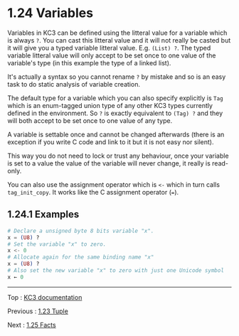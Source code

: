 # 1.24 Variables

Variables in KC3 can be defined using the litteral value for a variable
which is always `?`. You can cast this litteral value and it will not
really be casted but it will give you a typed variable litteral value.
E.g. `(List) ?`.
The typed variable litteral value will only accept to be set once to
one value of the variable's type (in this example the type of a linked
list).

It's actually a syntax so you cannot rename `?` by mistake and
so is an easy task to do static analysis of variable creation.

The default type for a variable which you can also specify explicitly
is `Tag` which is an enum-tagged union type of any other KC3 types
currently defined in the environment. So `?` is exactly equivalent to
`(Tag) ?` and they will both accept to be set once to one value of any
type.

A variable is settable once and cannot be changed afterwards (there is
an exception if you write C code and link to it but it is not easy nor
silent).

This way you do not need to lock or trust any behaviour, once your
variable is set to a value the value of the variable will never change,
it really is read-only.

You can also use the assignment operator which is `<-` which in turn calls
`tag_init_copy`. It works like the C assignment operator (`=`).

## 1.24.1 Examples

```elixir
# Declare a unsigned byte 8 bits variable "x".
x = (U8) ?
# Set the variable "x" to zero.
x <- 0
# Allocate again for the same binding name "x"
x = (U8) ?
# Also set the new variable "x" to zero with just one Unicode symbol
x ← 0
```

---

Top : [KC3 documentation](/doc/)

Previous : [1.23 Tuple](1.23_Tuple)

Next : [1.25 Facts](1.25_Facts)

